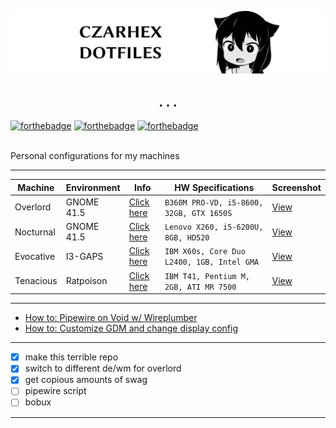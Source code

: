 ![banner | font used: Linux Biolium | made in: Photopea.com](images/repobanner.png)
<h2 align="center">. . .</h2>

[![forthebadge](https://forthebadge.com/images/badges/compatibility-club-penguin.svg)](https://forthebadge.com) 
[![forthebadge](https://forthebadge.com/images/badges/just-plain-nasty.svg)](https://forthebadge.com) 
[![forthebadge](https://forthebadge.com/images/badges/built-with-swag.svg)](https://forthebadge.com) 

<br/>
Personal configurations for my machines

** **

| Machine | Environment | Info | HW Specifications | Screenshot |
| --- | --- | --- | --- | --- |
| Overlord | GNOME 41.5 | [Click here](https://github.com/czarhex/dotfiles/blob/main/OVERLORD.md) | `B360M PRO-VD, i5-8600, 32GB, GTX 1650S` | [View](https://raw.githubusercontent.com/czarhex/dotfiles/main/images/2022-06-02-overlord.png)
| Nocturnal | GNOME 41.5 | [Click here](https://github.com/czarhex/dotfiles/blob/main/NOCTURNAL.md) | `Lenovo X260, i5-6200U, 8GB, HD520` | [View](https://raw.githubusercontent.com/czarhex/dotfiles/main/images/2022-05-20-nocturnal.png)
| Evocative | I3-GAPS | [Click here](https://www.youtube.com/watch?v=dQw4w9WgXcQ) | `IBM X60s, Core Duo L2400, 1GB, Intel GMA` | [View](https://youtu.be/KrwdRMWnt14?t=12)
| Tenacious | Ratpoison | [Click here](https://www.youtube.com/watch?v=dQw4w9WgXcQ) | `IBM T41, Pentium M, 2GB, ATI MR 7500` | [View](https://youtu.be/KrwdRMWnt14?t=12)

** **

* [How to: Pipewire on Void w/ Wireplumber](https://github.com/czarhex/dotfiles/blob/main/PIPEVOID.md)
* [How to: Customize GDM and change display config](https://github.com/czarhex/dotfiles/blob/main/GDMCUSTOM.md)

** **
- [x] make this terrible repo
- [x] switch to different de/wm for overlord
- [x] get copious amounts of swag
- [ ] pipewire script
- [ ] bobux

** **
